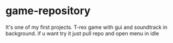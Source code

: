 # game-repository
 It's one of my first projects. T-rex game with gui and soundtrack in background.
 if u want try it just pull repo and open menu in idle
